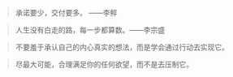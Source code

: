 > 承诺要少，交付要多。 ​​​​——李鲆

> 人生没有白走的路，每一步都算数。——李宗盛 ​​​​

> 不要羞于承认自己的内心真实的想法，而是学会通过行动去实现它。 ​​​​

> 尽最大可能，合理满足你的任何欲望，而不是去压制它。